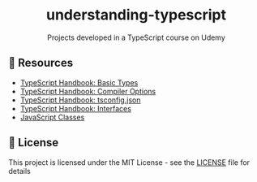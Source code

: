 <div align="center">
  <h1>understanding-typescript</h1>
  <p>Projects developed in a TypeScript course on Udemy</p>
</div>

## :link: Resources

- [TypeScript Handbook: Basic Types](https://www.typescriptlang.org/docs/handbook/basic-types.html)
- [TypeScript Handbook: Compiler Options](https://www.typescriptlang.org/docs/handbook/compiler-options.html)
- [TypeScript Handbook: tsconfig.json](https://www.typescriptlang.org/docs/handbook/tsconfig-json.html)
- [TypeScript Handbook: Interfaces](https://www.typescriptlang.org/docs/handbook/interfaces.html)
- [JavaScript Classes](https://developer.mozilla.org/en-US/docs/Web/JavaScript/Reference/Classes)

## :memo: License

This project is licensed under the MIT License - see the [LICENSE](LICENSE) file for details
